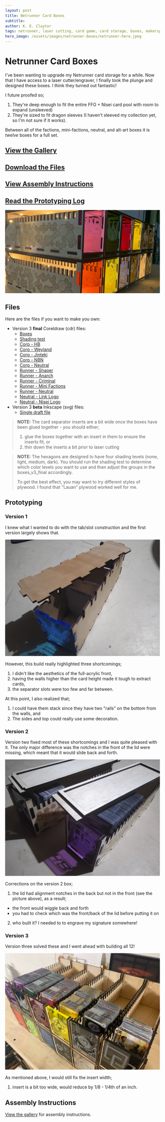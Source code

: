 ```yaml
---
layout: post
title: Netrunner Card Boxes
subtitle:
author: K. E. Claytor
tags: netrunner, laser cutting, card game, card storage, boxes, makerspace
hero_image: /assets/images/netrunner-boxes/netrunner-hero.jpeg
---
```


# Netrunner Card Boxes
I've been wanting to upgrade my Netrunner card storage for a while.
Now that I have access to a laser cutter/engraver, I finally took the plunge and designed these boxes.
I think they turned out fantastic!

I future proofed so;
1. They're deep enough to fit the entire FFG + Nisei card pool with room to expand (unsleeved)
2. They're sized to fit dragon sleeves (I haven't sleeved my collection yet, so I'm not sure if it works).

Between all of the factions, mini-factions, neutral, and alt-art boxes it is *twelve* boxes for a full set.

## [View the Gallery](/galleries/netrunner-gallery)

## [Download the Files](#files)

## [View Assembly Instructions](/galleries/netrunner-assembly)

## [Read the Prototyping Log](#prototyping)

![Final boxes illuminated](/assets/images/netrunner-boxes/illuminated.jpeg)

## Files

Here are the files if you want to make you own:
- Version 3 **final** Coreldraw (cdr) files:
  - [Boxes](/assets/images/netrunner-boxes/final/boxes_v3_final.cdr)
  - [Shading test](/assets/images/netrunner-boxes/final/shading-test.cdr)
  - [Corp - HB](/assets/images/netrunner-boxes/final/corp-hb.cdr)
  - [Corp - Weyland](/assets/images/netrunner-boxes/final/corp-weyland.cdr)
  - [Corp - Jinteki](/assets/images/netrunner-boxes/final/corp-jinteki.cdr)
  - [Corp - NBN](/assets/images/netrunner-boxes/final/corp-nbn.cdr)
  - [Corp - Neutral](/assets/images/netrunner-boxes/final/corp-netural.cdr)
  - [Runner - Shaper](/assets/images/netrunner-boxes/final/runner-shaper.cdr)
  - [Runner - Anarch](/assets/images/netrunner-boxes/final/runner-anarch.cdr)
  - [Runner - Criminal](/assets/images/netrunner-boxes/final/runner-crim.cdr)
  - [Runner - Mini Factions](/assets/images/netrunner-boxes/final/runner-minifac.cdr)
  - [Runner - Neutral](/assets/images/netrunner-boxes/final/runner-netural.cdr)
  - [Neutral - Link Logo](/assets/images/netrunner-boxes/final/generic-link.cdr)
  - [Neutral - Nisei Logo](/assets/images/netrunner-boxes/final/generic-nisei.cdr)
- Version 3 **beta** Inkscape (svg) files:
  - [Single draft file](/assets/images/netrunner-boxes/final/boxes_v3_draft.svg)

> **NOTE:** The card separator inserts are a bit wide once the boxes have been glued together - you should either;
> 1. glue the boxes together with an insert in them to ensure the inserts fit, or
> 2. thin down the inserts a bit prior to laser cutting

> **NOTE:** The hexagons are designed to have four shading levels (none, light, medium, dark).
> You should run the shading test to determine which color levels you want to use and then adjust the groups in the boxes_v3_final accordingly.
>
> To get the best effect, you may want to try different styles of plywood.
> I found that "Lauan" plywood worked well for me.

## Prototyping

### Version 1

I knew what I wanted to do with the tab/slot construction and the first version largely shows that.

![The version 1 box](/assets/images/netrunner-boxes/version1.jpg)

However, this build really highlighted three shortcomings;
1. I didn't like the aesthetics of the full-acrylic front,
2. having the walls higher than the card height made it tough to extract cards,
3. the separator slots were too few and far between.

At this point, I also realized that;
1. I could have them stack since they have two "rails" on the bottom from the walls, and
2. The sides and top could really use some decoration.

### Version 2

Version two fixed most of these shortcomings and I was quite pleased with it.
The only major difference was the notches in the front of the lid were missing, which meant that it would slide back and forth.

![The version 2 box on the right and version 3 on the left](/assets/images/netrunner-boxes/version2.jpg)

Corrections on the version 2 box;
1. the lid had alignment notches in the back but not in the front (see the picture above), as a result;
  - the front would wiggle back and forth
  - you had to check which was the front/back of the lid before putting it on
2. who built it? I needed to to engrave my signature somewhere!

### Version 3

Version three solved these and I went ahead with building all 12!

![Final versions holding cards](/assets/images/netrunner-boxes/gallery/gallery-9.jpeg)

As mentioned above, I would still fix the insert width;
1. insert is a bit too wide, would reduce by 1/8 - 1/4th of an inch.

## Assembly Instructions

[View the gallery](/galleries/netrunner-assembly) for assembly instructions.
